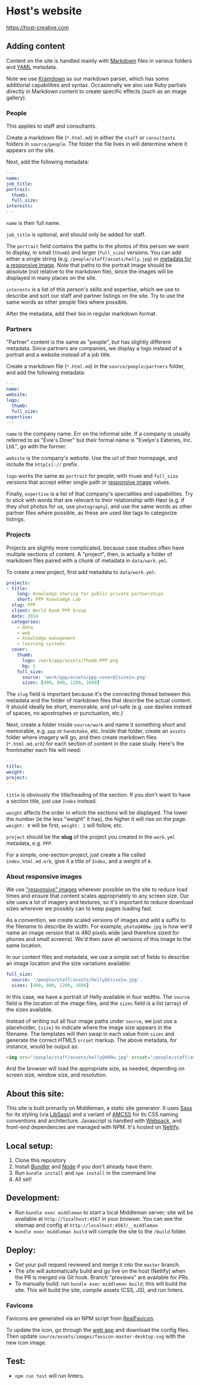# Høst's website
https://host-creative.com

## Adding content

Content on the site is handled mainly with [Markdown](https://daringfireball.net/projects/markdown/) files in various folders and [YAML](https://en.wikipedia.org/wiki/YAML) metadata.

Note we use [Kramdown](https://kramdown.gettalong.org/syntax.html) as our markdown parser, which has some additional capabilities and syntax. Occasionally we also use Ruby partials directly in Markdown content to create specific effects (such as an image gallery).

### People

This applies to staff and consultants.

Create a markdown file (`*.html.md`) in either the `staff` or `consultants` folders in `source/people`. The folder the file lives in will determine where it appears on the site.

Next, add the following metadata:

````yml
---
name:
job_title:
portrait:
  thumb:
  full_size:
interests:
---
````

`name` is their full name.

`job_title` is optional, and should only be added for staff.

The `portrait` field contains the paths to the photos of this person we want to display, in small (`thumb`) and larger (`full_size`) versions. You can add either a single string (e.g. `/people/staff/assets/helly.jpg`) or [metadata for a responsive image](#about-responsive-images). Note that paths to the portrait image should be absolute (not relative to the markdown file), since the images will be displayed in many places on the site.

`interests` is a list of this person's skills and expertise, which we use to describe and sort our staff and partner listings on the site. Try to use the same words as other people files where possible.

After the metadata, add their bio in regular markdown format.

### Partners

"Partner" content is the same as "people", but has slightly different metadata. Since partners are companies, we display a logo instead of a portrait and a website instead of a job title.

Create a markdown file (`*.html.md`) in the `source/people/partners` folder, and add the following metadata:

````yml
---
name:
website:
logo:
  thumb:
  full_size:
expertise:
---
````

`name` is the company name. Err on the informal side. If a company is usually referred to as "Evie's Diner" but their formal name is "Evelyn's Eateries, Inc. Ltd.", go with the former.

`website` is the company's website. Use the url of their homepage, and include the `http[s]://` prefix.

`logo` works the same as `portrait` for people, with `thumb` and `full_size` versions that accept either single path or [responsive image](#about-responsive-images) values.

Finally, `expertise` is a list of that company's specialities and capabilities. Try to stick with words that are relevant to their relationship with Høst (e.g. if they shot photos for us, use `photography`), and use the same words as other partner files where possible, as these are used like tags to categorize listings.

### Projects

Projects are slightly more complicated, because case studies often have multiple sections of content. A "project", then, is actually a folder of markdown files paired with a chunk of metadata in `data/work.yml`.

To create a new project, first add metadata to `data/work.yml`:

````yml
projects:
- title:
    long: Knowledge sharing for public private partnerships
    short: PPP Knowledge Lab
  slug: PPP
  client: World Bank PPP Group
  date: 2014
  categories:
    - data
    - web
    - knowledge management
    - learning systems
  cover:
    thumb:
      logo: /work/ppp/assets/thumb-PPP.png
      bg: 5
    full_size:
      source: 'work/ppp/assets/ppp-cover@{size}w.png'
      sizes: [400, 800, 1200, 1600]
````

The `slug` field is important because it's the connecting thread between this metadata and the folder of markdown files that describe the actual content. It should ideally be short, memorable, and url-safe (e.g. use dashes instead of spaces, no apostrophes or punctuation, etc.)

Next, create a folder inside `source/work` and name it something short and memorable, e.g. `ppp` or `handshake`, etc. Inside that folder, create an `assets` folder where imagery will go, and then create markdown files (`*.html.md.erb`) for each section of content in the case study. Here's the frontmatter each file will need:

````yml
---
title:
weight:
project:
---
````

`title` is obviously the title/heading of the section. If you don't want to have a section title, just use `Index` instead.

`weight` affects the order in which the sections will be displayed. The lower the number (ie the less "weight" it has), the higher it will rise on the page. `weight: 0` will be first, `weight: 1` will follow, etc.

`project` should be the **slug** of the project you created in the `work.yml` metadata, e.g. `PPP`.

For a simple, one-section project, just create a file called `index.html.md.erb`, give it a title of `Index`, and a weight of `0`.

### About responsive images

We use ["responsive" images](https://developer.mozilla.org/en-US/docs/Learn/HTML/Multimedia_and_embedding/Responsive_images) wherever possible on the site to reduce load times and ensure that content scales appropriately to any screen size. Our site uses a lot of imagery and textures, so it's important to reduce download sizes wherever we possibly can to keep pages loading fast.

As a convention, we create scaled versions of images and add a suffix to the filename to describe its width. For example, `photo@480w.jpg` is how we'd name an image version that is 480 pixels wide (and therefore sized for phones and small screens). We'd then save all versions of this image to the same location.

In our content files and metadata, we use a simple set of fields to describe an image location and the size variations available:

````yml
full_size:
  source: '/people/staff/assets/helly@{size}w.jpg'
  sizes: [400, 800, 1200, 1600]
````

In this case, we have a portrait of Helly available in four widths. The `source` field is the location of the image files, and the `sizes` field is a list (array) of the sizes available.

Instead of writing out all four image paths under `source`, we just use a placeholder, `{size}` to indicate where the image size appears in the filename. The templates will then swap in each value from `sizes` and generate the correct HTML5 `srcset` markup. The above metadata, for instance, would be output as:

````html
<img src="/people/staff/assets/helly@400w.jpg" srcset="/people/staff/assets/helly@800w.jpg 800w, /people/staff/assets/helly@1200w.jpg 1200w, /people/staff/assets/helly@1600w.jpg 1600w" alt="Helly Stoyanova">
````

And the browser will load the appropriate size, as needed, depending on screen size, window size, and resolution.

## About this site:

This site is built primarily on Middleman, a static site generator. It uses [Sass](http://sass-lang.com) for its styling (via [LibSass](https://github.com/sass/sassc-ruby)) and a variant of [AMCSS](https://amcss.github.io) for its CSS naming conventions and architecture. Javascript is handled with [Webpack](https://webpack.js.org), and front-end dependencies are managed with NPM. It's hosted on [Netlify](http://netlify.com).

## Local setup:

1. Clone this repository
2. Install [Bundler](http://bundler.io) and [Node](https://nodejs.org/en/) if you don't already have them.
3. Run `bundle install` and `npm install` in the command line
4. All set!

## Development:

- Run `bundle exec middleman` to start a local Middleman server; site will be available at `http://localhost:4567` in your browser. You can see the sitemap and config at `http://localhost:4567/__middleman`.
- `bundle exec middleman build` will compile the site to the `/build` folder.

## Deploy:

- Get your pull request reviewed and merge it into the `master` branch.
- The site will automatically build and go live on the host (Netlify) when the PR is merged via Git hook. Branch "previews" are available for PRs.
- To manually build: run `bundle exec middleman build`; this will build the site. This will build the site, compile assets (CSS, JS), and run linters.

### Favicons

Favicons are generated via an NPM script from [RealFavicon](https://realfavicongenerator.net/favicon_result?file_id=p1ecim1013taq1ur0gd0vq0g846&technology=node_cli).

To update the icon, go through the [web app](https://realfavicongenerator.net/favicon/node_cli) and download the config files. Then update `source/assets/images/favicon-master-desktop.svg` with the new icon image.

## Test:

- `npm run test` will run linters.
